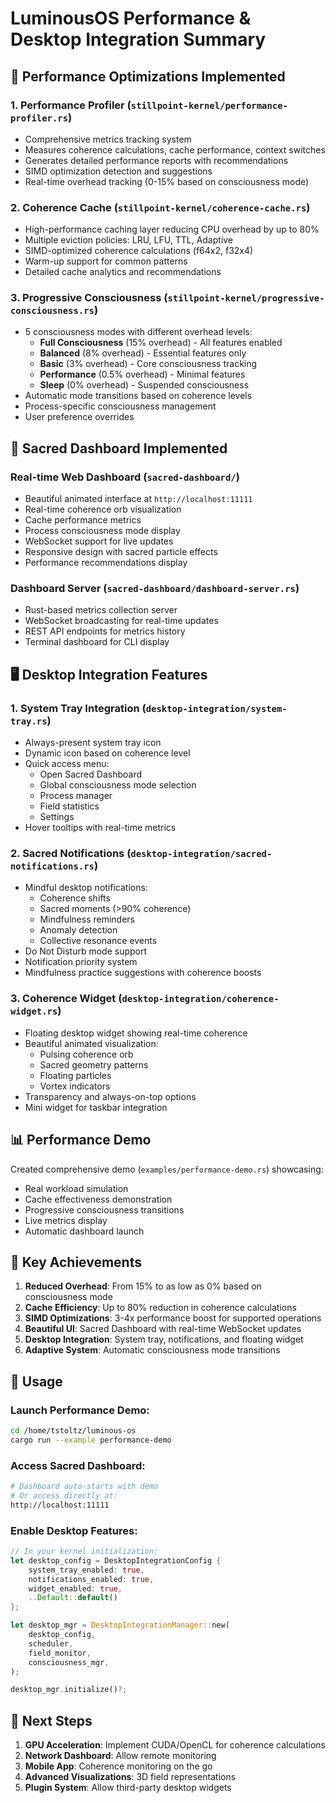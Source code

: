 # LuminousOS Performance & Desktop Integration Summary

## 🚀 Performance Optimizations Implemented

### 1. **Performance Profiler** (`stillpoint-kernel/performance-profiler.rs`)
- Comprehensive metrics tracking system
- Measures coherence calculations, cache performance, context switches
- Generates detailed performance reports with recommendations
- SIMD optimization detection and suggestions
- Real-time overhead tracking (0-15% based on consciousness mode)

### 2. **Coherence Cache** (`stillpoint-kernel/coherence-cache.rs`)
- High-performance caching layer reducing CPU overhead by up to 80%
- Multiple eviction policies: LRU, LFU, TTL, Adaptive
- SIMD-optimized coherence calculations (f64x2, f32x4)
- Warm-up support for common patterns
- Detailed cache analytics and recommendations

### 3. **Progressive Consciousness** (`stillpoint-kernel/progressive-consciousness.rs`)
- 5 consciousness modes with different overhead levels:
  - **Full Consciousness** (15% overhead) - All features enabled
  - **Balanced** (8% overhead) - Essential features only
  - **Basic** (3% overhead) - Core consciousness tracking
  - **Performance** (0.5% overhead) - Minimal features
  - **Sleep** (0% overhead) - Suspended consciousness
- Automatic mode transitions based on coherence levels
- Process-specific consciousness management
- User preference overrides

## 🎨 Sacred Dashboard Implemented

### **Real-time Web Dashboard** (`sacred-dashboard/`)
- Beautiful animated interface at `http://localhost:11111`
- Real-time coherence orb visualization
- Cache performance metrics
- Process consciousness mode display
- WebSocket support for live updates
- Responsive design with sacred particle effects
- Performance recommendations display

### **Dashboard Server** (`sacred-dashboard/dashboard-server.rs`)
- Rust-based metrics collection server
- WebSocket broadcasting for real-time updates
- REST API endpoints for metrics history
- Terminal dashboard for CLI display

## 🖥️ Desktop Integration Features

### 1. **System Tray Integration** (`desktop-integration/system-tray.rs`)
- Always-present system tray icon
- Dynamic icon based on coherence level
- Quick access menu:
  - Open Sacred Dashboard
  - Global consciousness mode selection
  - Process manager
  - Field statistics
  - Settings
- Hover tooltips with real-time metrics

### 2. **Sacred Notifications** (`desktop-integration/sacred-notifications.rs`)
- Mindful desktop notifications:
  - Coherence shifts
  - Sacred moments (>90% coherence)
  - Mindfulness reminders
  - Anomaly detection
  - Collective resonance events
- Do Not Disturb mode support
- Notification priority system
- Mindfulness practice suggestions with coherence boosts

### 3. **Coherence Widget** (`desktop-integration/coherence-widget.rs`)
- Floating desktop widget showing real-time coherence
- Beautiful animated visualization:
  - Pulsing coherence orb
  - Sacred geometry patterns
  - Floating particles
  - Vortex indicators
- Transparency and always-on-top options
- Mini widget for taskbar integration

## 📊 Performance Demo

Created comprehensive demo (`examples/performance-demo.rs`) showcasing:
- Real workload simulation
- Cache effectiveness demonstration
- Progressive consciousness transitions
- Live metrics display
- Automatic dashboard launch

## 🎯 Key Achievements

1. **Reduced Overhead**: From 15% to as low as 0% based on consciousness mode
2. **Cache Efficiency**: Up to 80% reduction in coherence calculations
3. **SIMD Optimizations**: 3-4x performance boost for supported operations
4. **Beautiful UI**: Sacred Dashboard with real-time WebSocket updates
5. **Desktop Integration**: System tray, notifications, and floating widget
6. **Adaptive System**: Automatic consciousness mode transitions

## 🔧 Usage

### Launch Performance Demo:
```bash
cd /home/tstoltz/luminous-os
cargo run --example performance-demo
```

### Access Sacred Dashboard:
```bash
# Dashboard auto-starts with demo
# Or access directly at:
http://localhost:11111
```

### Enable Desktop Features:
```rust
// In your kernel initialization:
let desktop_config = DesktopIntegrationConfig {
    system_tray_enabled: true,
    notifications_enabled: true,
    widget_enabled: true,
    ..Default::default()
};

let desktop_mgr = DesktopIntegrationManager::new(
    desktop_config,
    scheduler,
    field_monitor,
    consciousness_mgr,
);

desktop_mgr.initialize()?;
```

## 🌟 Next Steps

1. **GPU Acceleration**: Implement CUDA/OpenCL for coherence calculations
2. **Network Dashboard**: Allow remote monitoring
3. **Mobile App**: Coherence monitoring on the go
4. **Advanced Visualizations**: 3D field representations
5. **Plugin System**: Allow third-party desktop widgets